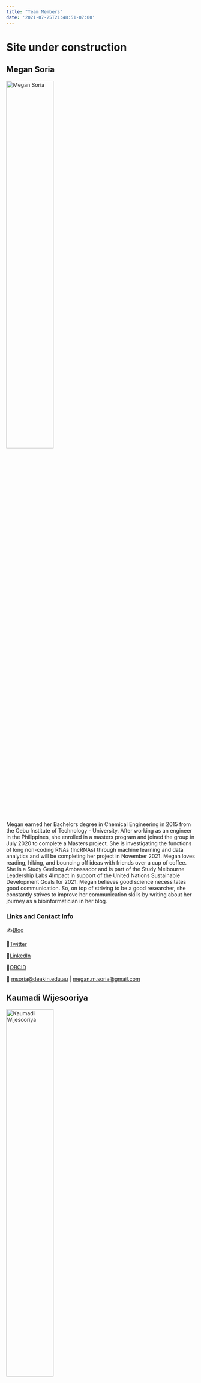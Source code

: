 ```yaml
---
title: "Team Members"
date: '2021-07-25T21:48:51-07:00'
---
```


# **Site under construction**

## Megan Soria

<img src="megan.jpg" alt="Megan Soria" width="50%" />

Megan earned her Bachelors degree in Chemical Engineering in 2015 from the Cebu Institute of Technology - University.
After working as an engineer in the Philippines, she enrolled in a masters program and joined the group in July 2020 to complete a Masters project.
She is investigating the functions of long non-coding RNAs (lncRNAs) through machine learning and data analytics and will be completing her project in November 2021.
Megan loves reading, hiking, and bouncing off ideas with friends over a cup of coffee.
She is a Study Geelong Ambassador and is part of the Study Melbourne Leadership Labs 4Impact in support of the United Nations Sustainable Development Goals for 2021.
Megan believes good science necessitates good communication.
So, on top of striving to be a good researcher, she constantly strives to improve her communication skills by writing about her journey as a bioinformatician in her blog.

### Links and Contact Info

✍[Blog](https://megsoria.space/)

🐥[Twitter](https://twitter.com/SoriaMegan)

👔[LinkedIn](https://www.linkedin.com/in/megan-soria-b8a97857/)

🔬[ORCID](https://orcid.org/0000-0002-8715-6854)

📩 <msoria@deakin.edu.au> | <megan.m.soria@gmail.com>

## Kaumadi Wijesooriya

<img src="kaumadi.jpg" alt="Kaumadi Wijesooriya" width="50%" />

Kaumadi earned her Bachelor of Science in Medical laboratory science in 2016 at University of Peradeniya, Sri Lanka.
Under the bachelor's degree, she completed work-based learning in Hematology, Clinical Biochemistry, Histology, Medical Microbiology, and Immunology.
Her undergraduate research study was about anti-obesity effect of indigenous medicines.
After 3 years of work as a medical laboratory scientist in health sector, she started her Master's in Biotechnology and Bioinformatics in Deakin University, Australia in 2019.
Currently, she is on her final year research project which is a survey of reporting standards in enrichment analysis.
She will complete her master's at the end of 2021 and looking forward to undertaking PhD in 2022. 

⛩️[ResearchGate](https://www.researchgate.net/profile/Kaumadi-Wijesooriya)

🔬[ORCID](https://orcid.org/my-orcid?orcid=0000-0002-1777-4964)

👔[LinkedIn](https://www.linkedin.com/in/kaumadi-wijesooriya-0bb315173/)

### Contact

email: mwijesooriya[αt]deakin.edu.au

## Mandhri Dushyanthi Abeysooriya

<img src="mandhri.jpg" alt=" Mandhri Dushyanthi Abeysooriya" width="50%" />

Mandhri earned her Bachelor’s degree in a combination of biotechnology, biochemistry and genetics from Bangalore university, India in year 2017 and her Master’s degree in Biotechnology and Bioinformatics from Deakin university, Australia in 2021. 
Mandhri joined the Ziemann lab in 2020 to complete her Master’s research project to investigate the effect of Homocysteine on DNA methylation and gene expression.
She was able to achieve distinction for her Master’s thesis project and was able to first author a manuscript entitled *“[Gene Name Errors: Lessons Not Learned](https://www.biorxiv.org/content/10.1101/2021.03.30.437702v1)”*. 
During her Bachelor’s degree, she was also able to first author another publication related to microbiology under the title *“[A Study on VRSA Prevalence in Hospital Settings-Bangalore India]([https://actascientific.com/ASMI/pdf/ASMI-02-0330.pdf)"*.
After her Bachelor’s she worked as a quality assurance intern in a leading pharmaceutical company in Sri Lanka.
She was recently selected to do her PhD at Deakin University after completing her Master's degree in July 2021 where she will be pursing her further studies in related to epigenetic mechanisms of sex differences in aging. 
As for leisure time activities, Mandhri likes to play chess and League of Legends (online game). She also enjoys cloud watching and listening to instrumental music. 

### Links and contact

* [My CV](http://ziemann-lab.net/public/mandy/CV_Mandhri_Abeysooriya.pdf)

* [LinkedIn](https://www.linkedin.com/in/mandhri-abeysooriya-3b622a62/)
    
* [Research Gate](https://www.researchgate.net/profile/Mandhri-Abeysooriya)

* [ORCID](https://orcid.org/0000-0003-2163-6203)

* [GitHub](https://github.com/mandhri)

* Email: mandhri.abeysooriya[αt]gmail.com 

<hr>

## Kingsley Isaac Ogamanya

<img src="kingsley.jpeg" alt="Kingsley Isaac Ogamanya" width="50%" />

Kingsley earned his bachelor degree in biochemistry in 2018 from The Federal University of Technology in Nigeria.
Kingsley joined the group in February 2021 to complete a masters project investigating the impacts of genetic variation among inbred mice on experimental findings. 
During his Bachelor's degree, Kingsley co-authored a publication on Biochemical and liver histological changes in rats exposed to sub-lethal dose of Uproot-pesticide and the protective potentials of nutritional supplements.
Kingsley will be completing his Masters project in November 2021 and will be looking for opportunities to start a PhD project or work as a bioinformatics or biotechnology research assistant in Australia or abroad. Kingsley loves the beach, dogs, and
enjoys playing snooker.

### Portfolio

Ujowundu CO, Ogamanya KI, Ujowundu FN, Adejoh VO, Iheme CI, Igwe KO. Biochemical and liver histological changes of Wistar albino rats exposed to uproot-pesticide and the protective potentials of nutritional supplements. J Appl Biol Biotech, 2020;8(04):026-032. DOI: https://dx.doi.org/10.7324/JABB.2020.80404

### Contact

Twitter: [@isaackingsley85](https://twitter.com/isaackingsley85)

Linkedin: www.linkedin.com/in/kingsley-isaac-ogamanya-3b146a19b

Email: isaackingsley85[αt]yahoo.com

<hr>

## Aaron Kovacs

<img src="aaron.png" alt="Aaron Kovacs" width="60%" />

Aaron earned his Bachelor of Biomedical Science with Distinction in 2020 from Deakin University.
Aaron joined the group in 2020 to undertake a placement with Mark Ziemann.
During this placement, Aaron collaboratively completed a bioinformatics project which involved creating accessible gene signatures for a number of diseases including diabetes, epilepsy, SARS, SARS-CoV-2, MERS and heart disease.
In 2021, Aaron began his Honours project investigating the role of epigenetic changes in contributing to phenotypic adaptations in guppies bred for many generations under altered light conditions.
Aaron will be completing his Honours in November of 2021 and is interested in undertaking a PhD project in 2022.

### Contact

email: akovacs[αt]deakin.edu.au

[LinkedIn](https://www.linkedin.com/mwlite/in/aaron-kovacs-717a61174)

<hr>